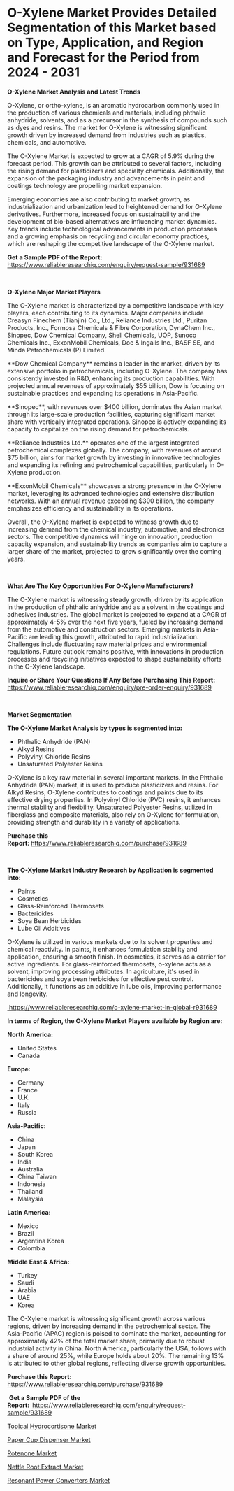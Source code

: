 <p><h1>O-Xylene Market Provides Detailed Segmentation of this Market based on Type, Application, and Region and Forecast for the Period from 2024 - 2031</h1></p><p><strong>O-Xylene Market Analysis and Latest Trends</strong></p>
<p><p>O-Xylene, or ortho-xylene, is an aromatic hydrocarbon commonly used in the production of various chemicals and materials, including phthalic anhydride, solvents, and as a precursor in the synthesis of compounds such as dyes and resins. The market for O-Xylene is witnessing significant growth driven by increased demand from industries such as plastics, chemicals, and automotive.</p><p>The O-Xylene Market is expected to grow at a CAGR of 5.9% during the forecast period. This growth can be attributed to several factors, including the rising demand for plasticizers and specialty chemicals. Additionally, the expansion of the packaging industry and advancements in paint and coatings technology are propelling market expansion. </p><p>Emerging economies are also contributing to market growth, as industrialization and urbanization lead to heightened demand for O-Xylene derivatives. Furthermore, increased focus on sustainability and the development of bio-based alternatives are influencing market dynamics. Key trends include technological advancements in production processes and a growing emphasis on recycling and circular economy practices, which are reshaping the competitive landscape of the O-Xylene market.</p></p>
<p><strong>Get a Sample PDF of the Report:&nbsp;</strong> <a href="https://www.reliableresearchiq.com/enquiry/request-sample/931689?utm_campaign=1106&utm_medium=2&utm_source=Github&utm_content=ia&utm_term=03122024&utm_id=o-xylene">https://www.reliableresearchiq.com/enquiry/request-sample/931689</a></p>
<p>&nbsp;</p>
<p><strong>O-Xylene Major Market Players</strong></p>
<p><p>The O-Xylene market is characterized by a competitive landscape with key players, each contributing to its dynamics. Major companies include Creasyn Finechem (Tianjin) Co., Ltd., Reliance Industries Ltd., Puritan Products, Inc., Formosa Chemicals & Fibre Corporation, DynaChem Inc., Sinopec, Dow Chemical Company, Shell Chemicals, UOP, Sunoco Chemicals Inc., ExxonMobil Chemicals, Doe & Ingalls Inc., BASF SE, and Minda Petrochemicals (P) Limited.</p><p>**Dow Chemical Company** remains a leader in the market, driven by its extensive portfolio in petrochemicals, including O-Xylene. The company has consistently invested in R&D, enhancing its production capabilities. With projected annual revenues of approximately $55 billion, Dow is focusing on sustainable practices and expanding its operations in Asia-Pacific.</p><p>**Sinopec**, with revenues over $400 billion, dominates the Asian market through its large-scale production facilities, capturing significant market share with vertically integrated operations. Sinopec is actively expanding its capacity to capitalize on the rising demand for petrochemicals.</p><p>**Reliance Industries Ltd.** operates one of the largest integrated petrochemical complexes globally. The company, with revenues of around $75 billion, aims for market growth by investing in innovative technologies and expanding its refining and petrochemical capabilities, particularly in O-Xylene production.</p><p>**ExxonMobil Chemicals** showcases a strong presence in the O-Xylene market, leveraging its advanced technologies and extensive distribution networks. With an annual revenue exceeding $300 billion, the company emphasizes efficiency and sustainability in its operations.</p><p>Overall, the O-Xylene market is expected to witness growth due to increasing demand from the chemical industry, automotive, and electronics sectors. The competitive dynamics will hinge on innovation, production capacity expansion, and sustainability trends as companies aim to capture a larger share of the market, projected to grow significantly over the coming years.</p></p>
<p>&nbsp;</p>
<p><strong>What Are The Key Opportunities For O-Xylene Manufacturers?</strong></p>
<p><p>The O-Xylene market is witnessing steady growth, driven by its application in the production of phthalic anhydride and as a solvent in the coatings and adhesives industries. The global market is projected to expand at a CAGR of approximately 4-5% over the next five years, fueled by increasing demand from the automotive and construction sectors. Emerging markets in Asia-Pacific are leading this growth, attributed to rapid industrialization. Challenges include fluctuating raw material prices and environmental regulations. Future outlook remains positive, with innovations in production processes and recycling initiatives expected to shape sustainability efforts in the O-Xylene landscape.</p></p>
<p><strong>Inquire or Share Your Questions If Any Before Purchasing This Report:</strong> <a href="https://www.reliableresearchiq.com/enquiry/pre-order-enquiry/931689?utm_campaign=1106&utm_medium=2&utm_source=Github&utm_content=ia&utm_term=03122024&utm_id=o-xylene">https://www.reliableresearchiq.com/enquiry/pre-order-enquiry/931689</a></p>
<p>&nbsp;</p>
<p><strong>Market Segmentation</strong></p>
<p><strong>The O-Xylene Market Analysis by types is segmented into:</strong></p>
<p><ul><li>Phthalic Anhydride (PAN)</li><li>Alkyd Resins</li><li>Polyvinyl Chloride Resins</li><li>Unsaturated Polyester Resins</li></ul></p>
<p><p>O-Xylene is a key raw material in several important markets. In the Phthalic Anhydride (PAN) market, it is used to produce plasticizers and resins. For Alkyd Resins, O-Xylene contributes to coatings and paints due to its effective drying properties. In Polyvinyl Chloride (PVC) resins, it enhances thermal stability and flexibility. Unsaturated Polyester Resins, utilized in fiberglass and composite materials, also rely on O-Xylene for formulation, providing strength and durability in a variety of applications.</p></p>
<p><strong>Purchase this Report:&nbsp;</strong><a href="https://www.reliableresearchiq.com/purchase/931689?utm_campaign=1106&utm_medium=2&utm_source=Github&utm_content=ia&utm_term=03122024&utm_id=o-xylene">https://www.reliableresearchiq.com/purchase/931689</a></p>
<p>&nbsp;</p>
<p><strong>The O-Xylene Market Industry Research by Application is segmented into:</strong></p>
<p><ul><li>Paints</li><li>Cosmetics</li><li>Glass-Reinforced Thermosets</li><li>Bactericides</li><li>Soya Bean Herbicides</li><li>Lube Oil Additives</li></ul></p>
<p><p>O-Xylene is utilized in various markets due to its solvent properties and chemical reactivity. In paints, it enhances formulation stability and application, ensuring a smooth finish. In cosmetics, it serves as a carrier for active ingredients. For glass-reinforced thermosets, o-xylene acts as a solvent, improving processing attributes. In agriculture, it's used in bactericides and soya bean herbicides for effective pest control. Additionally, it functions as an additive in lube oils, improving performance and longevity.</p></p>
<p><a href="https://www.reliableresearchiq.com/o-xylene-market-in-global-r931689?utm_campaign=1106&utm_medium=2&utm_source=Github&utm_content=ia&utm_term=03122024&utm_id=o-xylene">&nbsp;https://www.reliableresearchiq.com/o-xylene-market-in-global-r931689</a></p>
<p><strong>In terms of Region, the O-Xylene Market Players available by Region are:</strong></p>
<p>
    <p> <strong> North America: </strong>
        <ul>
            <li>United States</li>
            <li>Canada</li>
        </ul>
        </p> 
    <p> <strong> Europe: </strong>
        <ul>
            <li>Germany</li>
            <li>France</li>
            <li>U.K.</li>
            <li>Italy</li>
            <li>Russia</li>
        </ul>
        </p> 
    <p> <strong> Asia-Pacific: </strong>
        <ul>
            <li>China</li>
            <li>Japan</li>
            <li>South Korea</li>
            <li>India</li>
            <li>Australia</li>
            <li>China Taiwan</li>
            <li>Indonesia</li>
            <li>Thailand</li>
            <li>Malaysia</li>
        </ul>
        </p> 
    <p> <strong> Latin America: </strong>
        <ul>
            <li>Mexico</li>
            <li>Brazil</li>
            <li>Argentina Korea</li>
            <li>Colombia</li>
        </ul>
        </p> 
    <p> <strong> Middle East & Africa: </strong>
        <ul>
            <li>Turkey</li>
            <li>Saudi</li>
            <li>Arabia</li>
            <li>UAE</li>
            <li>Korea</li>
        </ul>
    </p>
    </p>
<p><p>The O-Xylene market is witnessing significant growth across various regions, driven by increasing demand in the petrochemical sector. The Asia-Pacific (APAC) region is poised to dominate the market, accounting for approximately 42% of the total market share, primarily due to robust industrial activity in China. North America, particularly the USA, follows with a share of around 25%, while Europe holds about 20%. The remaining 13% is attributed to other global regions, reflecting diverse growth opportunities.</p></p>
<p><strong>Purchase this Report: </strong><a href="https://www.reliableresearchiq.com/purchase/931689?utm_campaign=1106&utm_medium=2&utm_source=Github&utm_content=ia&utm_term=03122024&utm_id=o-xylene">https://www.reliableresearchiq.com/purchase/931689</a></p>
<p>&nbsp;<strong>Get a Sample PDF of the Report:&nbsp;&nbsp;</strong><a href="https://www.reliableresearchiq.com/enquiry/request-sample/931689?utm_campaign=1106&utm_medium=2&utm_source=Github&utm_content=ia&utm_term=03122024&utm_id=o-xylene">https://www.reliableresearchiq.com/enquiry/request-sample/931689</a></p>
<p><strong></strong></p>
<p><p><a href="https://www.linkedin.com/pulse/topical-hydrocortisone-market-size-growing-cagr-41-forecast-till-bdzue?utm_campaign=1106&utm_medium=2&utm_source=Github&utm_content=ia&utm_term=03122024&utm_id=o-xylene">Topical Hydrocortisone Market</a></p><p><a href="https://www.linkedin.com/pulse/paper-cup-dispenser-market-size-projected-grow-cagr-hh6te?utm_campaign=1106&utm_medium=2&utm_source=Github&utm_content=ia&utm_term=03122024&utm_id=o-xylene">Paper Cup Dispenser Market</a></p><p><a href="https://issuu.com/reportprime-2/docs/rotenone-market-size-2030.pptx?utm_campaign=1106&utm_medium=2&utm_source=Github&utm_content=ia&utm_term=03122024&utm_id=o-xylene">Rotenone Market</a></p><p><a href="https://issuu.com/reportprime-2/docs/nettle-root-extract-market-size-2030.pptx?utm_campaign=1106&utm_medium=2&utm_source=Github&utm_content=ia&utm_term=03122024&utm_id=o-xylene">Nettle Root Extract Market</a></p><p><a href="https://www.linkedin.com/pulse/understanding-surging-resonant-power-converters-market-41-cagr-z7yfe?utm_campaign=1106&utm_medium=2&utm_source=Github&utm_content=ia&utm_term=03122024&utm_id=o-xylene">Resonant Power Converters Market</a></p></p>